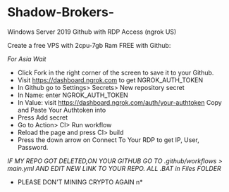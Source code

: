 # Shadow-Brokers-

Windows Server 2019 Github with RDP Access (ngrok US) 

Create a free VPS with 2cpu-7gb Ram FREE with Github:

*For Asia Wait*

+ Click Fork in the right corner of the screen to save it to your Github.
+ Visit https://dashboard.ngrok.com to get NGROK_AUTH_TOKEN
+ In Github go to Settings> Secrets> New repository secret
+ In Name: enter NGROK_AUTH_TOKEN
+ In Value: visit https://dashboard.ngrok.com/auth/your-authtoken Copy and Paste Your Authtoken into
+ Press Add secret
+ Go to Action> CI> Run workflow
+ Reload the page and press CI> build
+ Press the down arrow on Connect To Your RDP to get IP, User, Password.

*IF MY REPO GOT DELETED,ON YOUR GITHUB GO TO .github/workflows > main.yml AND EDIT NEW LINK TO YOUR REPO. ALL .BAT in Files FOLDER* 
* PLEASE DON'T MINING CRYPTO AGAIN n*

